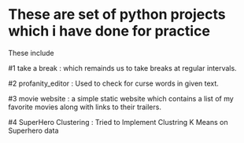 # These are set of python projects which i have done for practice

These include

#1 take a break : which remainds us to take breaks at regular intervals.


#2 profanity_editor : Used to check for curse words in  given text.


#3 movie website : a simple static website which contains a list of my favorite movies along with links to their trailers.

#4 SuperHero Clustering : Tried to Implement Clustring K Means on Superhero data
